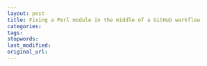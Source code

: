 ```yaml
---
layout: post
title: Fixing a Perl module in the middle of a GitHub workflow
categories:
tags:
stopwords:
last_modified:
original_url: 
---
```


<!--more-->

